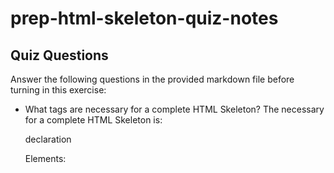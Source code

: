 # prep-html-skeleton-quiz-notes

## Quiz Questions

Answer the following questions in the provided markdown file before turning in this exercise:

- What tags are necessary for a complete HTML Skeleton?
  The necessary for a complete HTML Skeleton is:
    <!DOCTYPE html> declaration

  Elements:
    <html>
    <head>
    <title>
    <body>

- What type of content belongs within the `<head>` of an HTML document?
  The content that belongs within the <head> element are metadata such as:
  character set, <title>, styles (CSS), scripts, and other meta-info

- What type of content belongs within the `<body>` of an HTML document?
  The content that belongs within the <body> element are:
  Structured content: - heading <h1> -> <h6> - paragraphs <p> - lists [<ol> ordered, <ul> unordered] & more

      Embedded content:
        - <img>, <video>, <audio>, <iframe>

      Forms iterative control <form>, input elements <input><textarea> --> collects data from user

- Where must the `DOCTYPE` declaration appear in a valid HTML document?
  The 'DOCTYPE' must be the very first thing declared at the very top of the page before the <html> tag.

## Notes

HTML = HyperText Markup Language

- The standard markup language used to create webpages
  --> markup language is a way of adding structure or formatting information to a text document.

(Required)Basic Structure of an HTML Document:

  <!DOCTYPE html>
  <html>: Root element of HTML Page
  <head>: Meta-info about the doc; title & link to CSS file
  <title>: Specifies a title for doc; Shown in browser's title bar or tab
  <body>: Contains the visible page content; text, img, lists, tables & links

head element contains MetaData: - character set - title, style(CSS), scripts & other meta-info
--> Used by browser & search engine.

body element contains all the content of HTML Doc: - <h1> -> <h6> heading - <p> paragraph - <ol> ordered & <ul> unordered lists
Embedded: <img>, <video>, <audio>, <iframe>
Form for Interactive Control: <form>, Input: <input><textarea>, etc.
--> this collects user data.

Start tag, End tag:
<tagname>Starting ... Ending </tagname>
--> <img><br> & <input> don't require end tag because they inherently don't contain any content.
